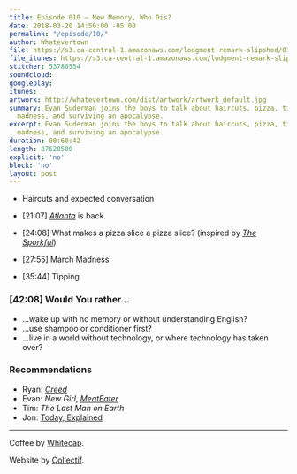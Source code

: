```yaml
---
title: Episode 010 – New Memory, Who Dis?
date: 2018-03-20 14:50:00 -05:00
permalink: "/episode/10/"
author: Whatevertown
file: https://s3.ca-central-1.amazonaws.com/lodgment-remark-slipshod/010.mp3
file_itunes: https://s3.ca-central-1.amazonaws.com/lodgment-remark-slipshod/010.m4a
stitcher: 53780554
soundcloud: 
googleplay: 
itunes: 
artwork: http://whatevertown.com/dist/artwork/artwork_default.jpg
summary: Evan Suderman joins the boys to talk about haircuts, pizza, tipping, march
  madness, and surviving an apocalypse.
excerpt: Evan Suderman joins the boys to talk about haircuts, pizza, tipping, march
  madness, and surviving an apocalypse.
duration: 00:60:42
length: 87628500
explicit: 'no'
block: 'no'
layout: post
---
```


- Haircuts and expected conversation

- [21:07] *[Atlanta](https://www.youtube.com/watch?v=oRQ4cTsr3_c)* is back.

- [24:08] What makes a pizza slice a pizza slice? (inspired by *[The Sporkful](http://www.sporkful.com/the-geometry-of-pizza/)*)

- [27:55] March Madness

- [35:44] Tipping

### [42:08] Would You rather…
- …wake up with no memory or without understanding English?
- …use shampoo or conditioner first?
- …live in a world without technology, or where technology has taken over?

### Recommendations
- Ryan: *[Creed](https://letterboxd.com/film/creed/)*
- Evan: *New Girl*, *[MeatEater](https://www.youtube.com/watch?v=eVw6pNJJwl8)*
- Tim: *The Last Man on Earth*
- Jon: [Today, Explained](https://www.vox.com/today-explained)

---

Coffee by [Whitecap](http://drinkwhitecap.com/).

Website by [Collectif](http://collectif.co).
